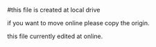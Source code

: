 #this file is created at local drive

if you want to move online please copy the origin.

this file currently edited at online.
